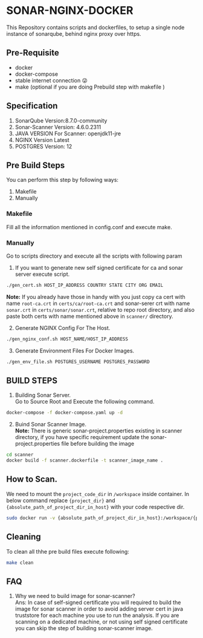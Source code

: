 # SONAR-NGINX-DOCKER

This Repository contains scripts and dockerfiles, to setup a single node instance of sonarqube, behind nginx proxy over https.

## Pre-Requisite

* docker
* docker-compose
* stable internet connection :stuck_out_tongue_winking_eye:
* make (optional if you are doing Prebuild step with makefile )

## Specification

1. SonarQube Version:8.7.0-community
2. Sonar-Scanner Version: 4.6.0.2311
3. JAVA VERSION For Scanner: openjdk11-jre
4. NGINX Version  Latest
5. POSTGRES Version: 12

## Pre Build Steps

You can perform this step by following ways: 

1. Makefile
2. Manually 
 
### Makefile

Fill all the information mentioned in config.conf and execute make.

### Manually
Go to scripts directory and execute all the scripts  with following param
1. If you want to generate new self signed certificate for ca and sonar server execute script. 
```bash
./gen_cert.sh HOST_IP_ADDRESS COUNTRY STATE CITY ORG EMAIL
```
**Note:** If you already have those in handy with you just copy ca cert with name `root-ca.crt` in `certs/ca/root-ca.crt` and sonar-serer crt with name `sonar.crt` in `certs/sonar/sonar.crt`, relative to repo root directory, and also paste both certs with name mentioned above in `scanner/` directory.

2. Generate NGINX Config For The Host.
```bash
./gen_nginx_conf.sh HOST_NAME/HOST_IP_ADDRESS
```
3. Generate Environment Files For Docker Images.
```bash
./gen_env_file.sh POSTGRES_USERNAME POSTGRES_PASSWORD

```
## BUILD STEPS

1. Building Sonar Server.  
Go to Source Root and Execute the following command.
```bash
docker-compose -f docker-compose.yaml up -d
```
2. Buind Sonar Scanner Image.  
**Note:** There is generic sonar-project.properties existing in scanner directory, if you have specific requirement update the sonar-project.properties file before building the image
```bash
cd scanner
docker build -f scanner.dockerfile -t scanner_image_name .
```

## How to Scan. 
We need to mount the `project_code_dir` in `/workspace` inside container. In below command replace `{project_dir}` and `{absolute_path_of_project_dir_in_host}` with your code respective dir.

```bash
sudo docker run -v {absolute_path_of_project_dir_in_host}:/workspace/{project_dir} -it scanner_image_name SONAR_HOST_IP  SONAR_PROJECT_KEY SONAR_LOGIN_KEY_FOR_PROJECT
```

## Cleaning

To clean all thhe pre build files execute following:
```bash
make clean

```

## FAQ

1. Why we need to build image for sonar-scanner?  
Ans: In case of self-signed certificate you will required to build the image for sonar scanner in order to avoid adding server cert in java truststore for each machine you use to run the analysis. If you are scanning on a dedicated machine, or not using self signed certificate you can skip the step of building sonar-scanner image.


